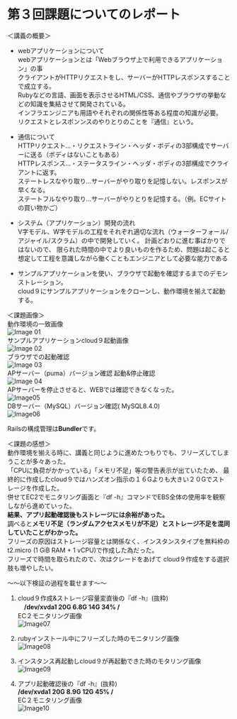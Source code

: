 # 第３回課題についてのレポート 
＜講義の概要＞  
- webアプリケーションについて  
 webアプリケーションとは「Webブラウザ上で利用できるアプリケーション」の事  
 クライアントがHTTPリクエストをし、サーバーがHTTPレスポンスすることで成立する。  
 Rubyなどの言語、画面を表示させるHTML/CSS、通信やブラウザの挙動などの知識を集結させて開発されている。  
 インフラエンジニアも用語やそれぞれの関係性等ある程度の知識が必要。  
 リクエストとレスポンンスのやりとりのことを『通信』という。  
- 通信について  
HTTPリクエスト…・リクエストライン・ヘッダ・ボディの3部構成でサーバーに送る（ボディはないこともある）  
HTTPレスポンス…・ステータスライン・ヘッダ・ボディの3部構成でクライアントに返す。  
ステートレスなやり取り…サーバーがやり取りを記憶しない。レスポンスが早くなる。  
ステートフルなやり取り…サーバーがやりとりを記憶する。（例。ECサイトの買い物かご）
　

- システム（アプリケーション）開発の流れ  
V字モデル、W字モデルの工程をそれぞれ適切な流れ（ウォーターフォール/アジャイル/スクラム）の中で開発していく。
計画どおりに進む事ばかりではないので、
限られた時間の中でより良いものを作るため、問題は起こると想定して工程を意識しながら働くこともエンジニアとして必要な能力である

- サンプルアプリケーションを使い、ブラウザで起動を確認するまでのデモンストレーション。  
cloud９にサンプルアプリケーションをクローンし、動作環境を揃えて起動する。

＜課題画像＞  
動作環境の一致画像  
 ![Image 01](images/ver.png)  
サンプルアプリケーションcloud９起動画像  
 ![Image 02](images/app_starting1.png)  
 ブラウザでの起動確認　  
 ![Image 03](images/app_starting2_web.png)  
 APサーバー（puma）バージョン確認 起動&停止確認  
 ![Image 04](images/puma_ver.png)  
 APサーバーを停止させると、WEBでは確認できなくなった。  
 ![Image05](images/app_shutdown_web.png)  
 DBサーバー（MySQL）バージョン確認( MySQL8.4.0)  
 ![Image06](images/mysql_ver.png) 
 
 Railsの構成管理は**Bundler**です。
 


＜課題の感想＞  
動作環境を揃える時に、講義と同じように進めたつもりでも、フリーズしてしまうことが多々あった。  
「CPUに負荷がかかっている」「メモリ不足」等の警告表示が出ていたため、
最終的に作成したcloud９ではハンズオン指示の１６Gよりも大きい２０Gでストレージを作成した。  
併せてEC2でモニタリング画面と『df -h』コマンドでEBS全体の使用率を観察しながら進めていった。  
**結果、アプリ起動確認後もストレージには余裕があった。**  
調べると**メモリ不足（ランダムアクセスメモリが不足）とストレージ不足を混同していたことがわかった。**  
フリーズの原因はストレージ容量とは関係なく、インスタンスタイプを無料枠のt2.micro (1 GiB RAM + 1 vCPU)で作成した為だった。    
フリーズで時間を取られたので、次はクレードをあげて cloud９作成をする選択肢も増やしたい。

〜〜以下検証の過程を載せます〜〜

1. cloud９作成&ストレージ容量変直後の『df -h』(抜粋)  
　**/dev/xvda1 20G 6.8G 14G 34% /**  
 EC２モニタリング画像  
![Image07](images/monitoring1.png)

1. rubyインストール中にフリーズした時のモニタリング画像  
![Image08](images/monitoring2.png)  
1. インスタンス再起動しcloud９が再起動できた時のモタリング画像  
![Image09](images/monitoring3.png)   

1. アプリ起動確認後の『df -h』(抜粋)  
  **/dev/xvda1 20G 8.9G 12G 45% /**  
EC２モニタリング画像   
![Image10](images/monitoring4.png)  